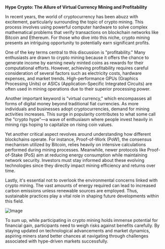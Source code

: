 **Hype Crypto: The Allure of Virtual Currency Mining and Profitability**

In recent years, the world of cryptocurrency has been abuzz with excitement, particularly surrounding the topic of crypto mining. This process involves using powerful computer hardware to solve complex mathematical problems that verify transactions on blockchain networks like Bitcoin and Ethereum. For those who dive into this niche, crypto mining presents an intriguing opportunity to potentially earn significant profits.

One of the key terms central to this discussion is "profitability." Many enthusiasts are drawn to crypto mining because it offers the chance to generate income by earning newly minted coins as rewards for their computational efforts. However, achieving profitability requires careful consideration of several factors such as electricity costs, hardware expenses, and market trends. High-performance GPUs (Graphics Processing Units) or ASICs (Application-Specific Integrated Circuits) are often used in mining operations due to their superior processing power. 

Another important keyword is "virtual currency," which encompasses all forms of digital money beyond traditional fiat currencies. As more individuals and businesses adopt cryptocurrencies, demand for mining activities increases. This surge in popularity contributes to what some call the "crypto hype"—a wave of enthusiasm where people invest heavily in mining rigs hoping to capitalize on rising coin values.

Yet another critical aspect revolves around understanding how different blockchains operate. For instance, Proof-of-Work (PoW), the consensus mechanism utilized by Bitcoin, relies heavily on intensive calculations performed during mining processes. Meanwhile, newer protocols like Proof-of-Stake (PoS) aim at reducing energy consumption while maintaining network security. Investors must stay informed about these evolving technologies since they directly impact mining efficiency and returns over time.

Lastly, it's essential not to overlook the environmental concerns linked with crypto mining. The vast amounts of energy required can lead to increased carbon emissions unless renewable sources are employed. Thus, sustainable practices play a vital role in shaping future developments within this field.

![Image](https://github.com/user-attachments/assets/31692037-0104-4703-abd1-696b6a7dd41b)

To sum up, while participating in crypto mining holds immense potential for financial gain, participants need to weigh risks against benefits carefully. By staying updated on technological advancements and market dynamics, aspiring miners stand better chances at navigating through challenges associated with hype-driven markets successfully.